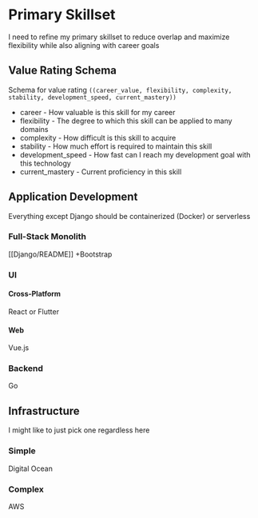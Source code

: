 # Primary Skillset
I need to refine my primary skillset to reduce overlap and maximize flexibility while also aligning with career goals

## Value Rating Schema
Schema for value rating `((career_value, flexibility, complexity, stability, development_speed, current_mastery))`
* career - How valuable is this skill for my career
* flexibility - The degree to which this skill can be applied to many domains
* complexity - How difficult is this skill to acquire
* stability - How much effort is required to maintain this skill
* development_speed - How fast can I reach my development goal with this technology
* current_mastery - Current proficiency in this skill

## Application Development
Everything except Django should be containerized (Docker) or serverless
### Full-Stack Monolith
[[Django/README]] +Bootstrap
### UI
#### Cross-Platform
React or Flutter
#### Web
Vue.js
### Backend
Go

## Infrastructure
I might like to just pick one regardless here
### Simple
Digital Ocean
### Complex
AWS

